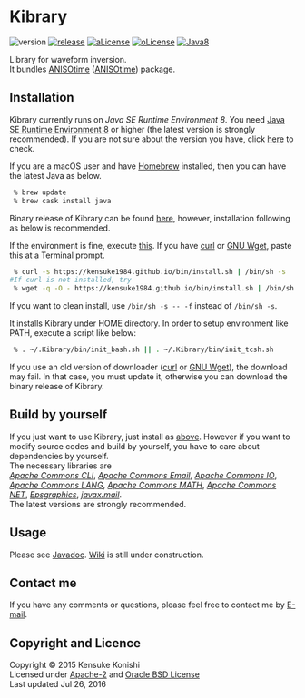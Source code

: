 # Kibrary 

![version][version-image]
[![release][release-image]][release]
[![aLicense][alicense-image]][alicense]
[![oLicense][olicense-image]][olicense]
[![Java8][Java8-image]][Java8]

Library for waveform inversion.   
It bundles [ANISOtime](https://github.com/kensuke1984/Kibrary/wiki/ANISOtime) ([ANISOtime][ANISOtime]) package.  


## <a name="installation">Installation
Kibrary currently runs on *Java SE Runtime Environment 8*.
You need [Java SE Runtime Environment 8][JRE8] or higher (the latest version is strongly recommended).
If you are not sure about the version you have, 
click <a href="https://www.java.com/en/download/installed8.jsp" target="_blank">here</a> to check. 
 
If you are a macOS user and have [Homebrew](https://brew.sh) installed, then you can have the latest Java as below.
```bash
 % brew update
 % brew cask install java
```

Binary release of Kibrary can be found [here](https://www.dropbox.com/sh/iwki3nss7fb1rl1/AACPEKq3efHRNFAlB1bS5bgya?dl=0), however, installation following as below is recommended.

If the environment is fine, execute [this](https://kensuke1984.github.io/bin/install.sh).
If you have [curl](http://curl.haxx.se/) or [GNU Wget](https://www.gnu.org/software/wget/), paste this at a Terminal prompt.
```bash
 % curl -s https://kensuke1984.github.io/bin/install.sh | /bin/sh -s
#If curl is not installed, try
 % wget -q -O - https://kensuke1984.github.io/bin/install.sh | /bin/sh -s
```
If you want to clean install, use ```/bin/sh -s -- -f``` instead of ```/bin/sh -s```.

It installs Kibrary under HOME directory. In order to setup environment like PATH, execute a script like below:
```bash
 % . ~/.Kibrary/bin/init_bash.sh || . ~/.Kibrary/bin/init_tcsh.sh
```  

If you use an old version of downloader ([curl](http://curl.haxx.se/) or [GNU Wget](https://www.gnu.org/software/wget/)), the download may fail. In that case, you must update it, otherwise you can download the binary release of Kibrary. 


## Build by yourself
If you just want to use Kibrary, just install as [above](#installation).
However if you want to modify source codes and build by yourself,
you have to care about dependencies by yourself.  
The necessary libraries are  
[*Apache Commons CLI*][cli], [*Apache Commons Email*][email], [*Apache Commons IO*][io],
[*Apache Commons LANG*][lang], [*Apache Commons MATH*][math], [*Apache Commons NET*][net],
[*Epsgraphics*][eps], [*javax.mail*][mail].  
The latest versions are strongly recommended.



## Usage
Please see [Javadoc][javadoc]. [Wiki][wiki] is still under construction.

## Contact me
If you have any comments or questions, please feel free to contact me by [E-mail][mailto].

## Copyright and Licence
Copyright © 2015 Kensuke Konishi  
Licensed under [Apache-2][alicense] and [Oracle BSD License][olicense]  
Last updated Jul 26, 2016


[release-image]:https://img.shields.io/badge/release-Pixie-pink.svg
[release]:https://en.wikipedia.org/wiki/Pixie
[version-image]:https://img.shields.io/badge/version-0.4.4-yellow.svg

[alicense-image]: https://img.shields.io/badge/license-Apache--2-blue.svg?style=flat
[alicense]: https://www.apache.org/licenses/LICENSE-2.0

[olicense-image]: http://img.shields.io/badge/license-Oracle-blue.svg?style=flat
[olicense]: http://www.oracle.com/technetwork/licenses/bsd-license-1835287.html

[ANISOtime]:http://www-solid.eps.s.u-tokyo.ac.jp/~dsm/anisotime.html

[Java8-image]:https://img.shields.io/badge/dependencies-JRE%208-brightgreen.svg
[Java8]:https://www.java.com/
[JRE8]:http://www.oracle.com/technetwork/java/javase/downloads/index.html
[gradlescript]:http://kensuke1984.github.io/build.gradle
[gradlew]:http://kensuke1984.github.io/gradlew.tar

[wiki]:https://github.com/kensuke1984/Kibrary/wiki
[mailto]:mailto:kensuke@earth.sinica.edu.tw
[javadoc]:https://kensuke1984.github.io/Kibrary

[cli]:http://commons.apache.org/proper/commons-cli/
[email]:http://commons.apache.org/proper/commons-email/
[io]:http://commons.apache.org/proper/commons-io/
[lang]:http://commons.apache.org/proper/commons-lang/
[math]:http://commons.apache.org/proper/commons-math/
[net]:http://commons.apache.org/proper/commons-net/
[eps]:http://www.abeel.be/wiki/EPSGraphics
[mail]:https://java.net/projects/javamail/pages/Home


